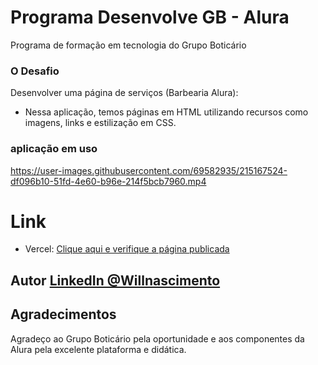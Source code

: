 # Programa Desenvolve GB - Alura 

Programa de formação em tecnologia do Grupo Boticário

### O Desafio
Desenvolver uma página de serviços (Barbearia Alura):

- Nessa aplicação, temos páginas em HTML utilizando recursos como imagens, links e estilização em CSS.

### aplicação em uso
https://user-images.githubusercontent.com/69582935/215167524-df096b10-51fd-4e60-b96e-214f5bcb7960.mp4

# Link
- Vercel: [Clique aqui e verifique a página publicada](https://barbearia-alura-gb.vercel.app/index.html)

## Autor [LinkedIn @Willnascimento](https://www.linkedin.com/in/willdevvv/)

## Agradecimentos

Agradeço ao Grupo Boticário pela oportunidade e aos componentes da Alura pela excelente plataforma e didática. 
